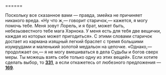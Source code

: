 ======

Поскольку все сказанное вами — правда, змейка не причиняет никакого вреда. «Ну что ж,— говорит старичок,— кажется, я могу помочь тебе. Меня зовут Лорель, и я брат, может быть, небезызвестного тебе мага Хэрнока. У меня есть для тебя две вещички, каждая из которых может пригодиться». С этими словами старичок достает из кармана изящный легкий браслет с тремя большими изумрудами и маленький золотой медальон на цепочке. «Однако,— продолжает он,— я не могу вмешиваться в дела Судьбы и богов сверх меры. Ты можешь взять себе только одну из этих вещей». Если хотите сделать выбор, то [**331**](#n_331), а если откажетесь от любезного предложения — [**169**](#n_169).

